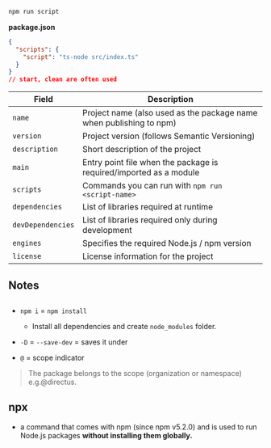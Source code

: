 

```bash
npm run script
```

**package.json**

```json
{
  "scripts": {
    "script": "ts-node src/index.ts"
  }
}
// start, clean are often used
```

| Field             | Description                                                         |
| ----------------- | ------------------------------------------------------------------- |
| `name`            | Project name (also used as the package name when publishing to npm) |
| `version`         | Project version (follows Semantic Versioning)                       |
| `description`     | Short description of the project                                    |
| `main`            | Entry point file when the package is required/imported as a module  |
| `scripts`         | Commands you can run with `npm run <script-name>`                   |
| `dependencies`    | List of libraries required at runtime                               |
| `devDependencies` | List of libraries required only during development                  |
| `engines`         | Specifies the required Node.js / npm version                        |
| `license`         | License information for the project                                 |


## Notes

## 
* `npm i` = `npm install`
  * Install all dependencies and create `node_modules` folder.


* `-D` = `--save-dev` = saves it under

* `@` = scope indicator
> The package belongs to the scope (organization or namespace) e.g.@directus.

## npx
* a command that comes with npm (since npm v5.2.0) and is used to run Node.js packages **without installing them globally.**
